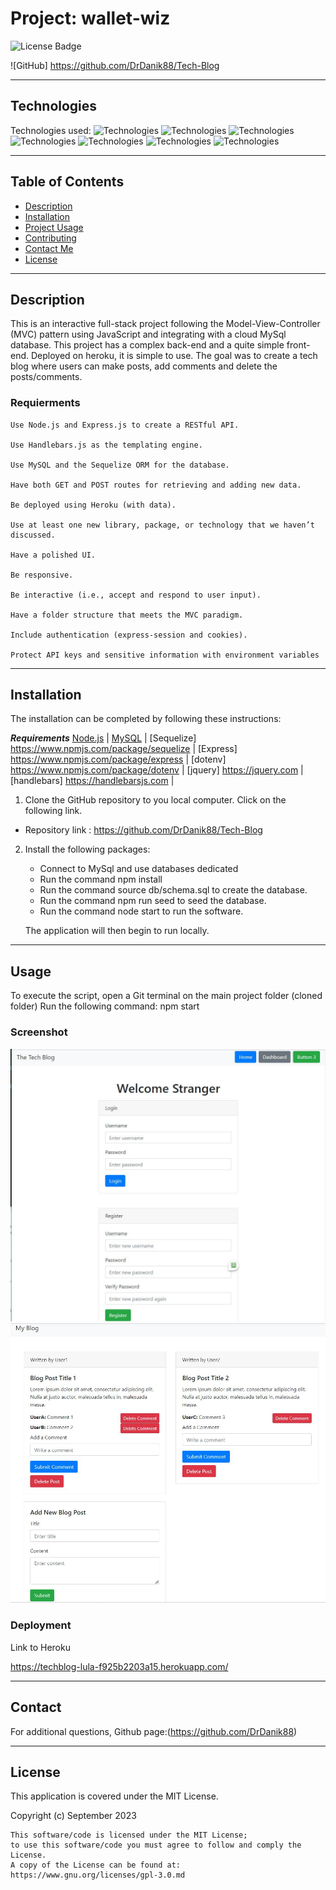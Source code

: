 # Project: wallet-wiz

 ![License Badge](https://img.shields.io/badge/License-MIT%20License-blue)

![GitHub]
 https://github.com/DrDanik88/Tech-Blog
 
***
## Technologies
Technologies used: 
![Technologies](https://img.shields.io/badge/-Git-F05032?logo=Git&logoColor=white)
![Technologies](https://img.shields.io/badge/-JavaScript-007396?logo=JavaScript&logoColor=white)
![Technologies](https://img.shields.io/badge/-Node.js-339933?logo=Node.js&logoColor=white)
![Technologies](https://img.shields.io/badge/-npm-CB3837?logo=npm&logoColor=white)
![Technologies](https://img.shields.io/badge/-MySQL-4479A1?logo=MySQL&logoColor=white)
![Technologies](https://img.shields.io/badge/-Inquirer-000000?logo=&logoColor=white)
![Technologies](https://img.shields.io/badge/-jQuery-000000?logo=JQuery&logoColor=white)

***
## Table of Contents
- [Description](#description)
- [Installation](#installation)
- [Project Usage](#usage) 
- [Contributing](#contributing) 
- [Contact Me](#contact)
- [License](#license)

*** 
## Description
This is an interactive full-stack project following the Model-View-Controller (MVC) pattern using JavaScript and integrating with a cloud MySql database. This project has a complex back-end and a quite simple front-end. 
Deployed on heroku, it is simple to use. The goal was to create a tech blog where users can make posts, add comments and delete the posts/comments.

### Requierments
```
Use Node.js and Express.js to create a RESTful API.

Use Handlebars.js as the templating engine.

Use MySQL and the Sequelize ORM for the database.

Have both GET and POST routes for retrieving and adding new data.

Be deployed using Heroku (with data).

Use at least one new library, package, or technology that we haven’t discussed.

Have a polished UI.

Be responsive.

Be interactive (i.e., accept and respond to user input).

Have a folder structure that meets the MVC paradigm.

Include authentication (express-session and cookies).

Protect API keys and sensitive information with environment variables
```
*** 
## Installation
The installation can be completed by following these instructions:

***Requirements***
[Node.js](https://nodejs.org/en/) | [MySQL](https://www.npmjs.com/package/mysql2) | [Sequelize] https://www.npmjs.com/package/sequelize | [Express] https://www.npmjs.com/package/express | [dotenv] https://www.npmjs.com/package/dotenv | [jquery] https://jquery.com | [handlebars] https://handlebarsjs.com | 

1. Clone the GitHub repository to you local computer. Click on the following link.
* Repository link : https://github.com/DrDanik88/Tech-Blog

2. Install the following packages:
    - Connect to MySql and use databases dedicated
    - Run the command npm install  
    - Run the command source db/schema.sql to create the database.
    - Run the command npm run seed to seed the database.
    - Run the command node start to run the software.
    
    The application will then begin to run locally.

***
## Usage  
To execute the script, open a Git terminal on the main project folder (cloned folder) Run the following command: npm start

### Screenshot
 
![Alt text](assets/main.JPG)
![Alt text](assets/dashboard.JPG)

### Deployment
Link to Heroku

https://techblog-lula-f925b2203a15.herokuapp.com/
 
   
*** 
## Contact
For additional questions, Github page:(https://github.com/DrDanik88)

***
## License

This application is covered under the MIT License.

Copyright (c) September 2023  

    This software/code is licensed under the MIT License; 
    to use this software/code you must agree to follow and comply the License.
    A copy of the License can be found at: https://www.gnu.org/licenses/gpl-3.0.md 
